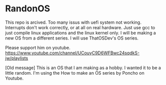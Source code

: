 # RandonOS

This repo is arcived. Too many issus with uefi system not working. Interrupts don't work correctly, or at all on real hardware. Just use gcc to just compile linux applications and the linux kernel only. I will be making a new OS from a different series. I will use ThatOSDev's OS series.

Please support him on youtube.
https://www.youtube.com/channel/UCouyC9D6WFBwc24sqdkS-jw/playlists

[Old message]
This is an OS that I am making as a hobby. I wanted it to be a little random. I'm using the How to make an OS series by Poncho on Youtube.
